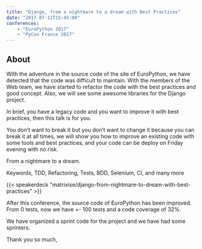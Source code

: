 ```yaml
---
title: "Django, from a nightmare to a dream with Best Practices"
date: "2017-07-11T15:45:00"
conferences:
    - "EuroPython 2017"
    - "PyCon France 2017"
---
```


## About

With the adventure in the source code of the site of EuroPython, we have
detected that the code was difficult to maintain. With the members of the Web
team, we have started to refactor the code with the best practices and good
concept. Also, we will see some awesome libraries for the Django project.

In brief, you have a legacy code and you want to improve it with best practices,
then this talk is for you.

You don’t want to break it but you don’t want to change it because you can break
it at all times, we will show you how to improve an existing code with some
tools and best practices, and your code can be deploy on Friday evening with no
risk.

From a nightmare to a dream.

Keywords, TDD, Refactoring, Tests, BDD, Selenium, CI, and many more

{{< speakerdeck "matrixise/django-from-nightmare-to-dream-with-best-practices" >}}

After this conference, the source code of EuroPython has been improved. From 0
tests, now we have +- 100 tests and a code coverage of 32%.

We have organized a sprint code for the project and we have had some sprinters.

Thank you so much,